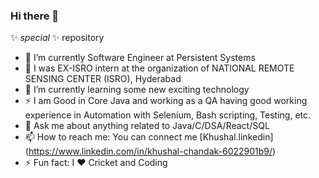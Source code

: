 ### Hi there 👋

✨ _special_ ✨ repository

- 🔭 I’m currently Software Engineer at Persistent Systems
- 👯 I was EX-ISRO intern at the organization of NATIONAL REMOTE SENSING CENTER (ISRO), Hyderabad
- 🌱 I’m currently learning some new exciting technology
- ⚡ I am Good in Core Java and working as a QA having good working experience in Automation with Selenium, Bash scripting, Testing, etc.
- 💬 Ask me about anything related to Java/C/DSA/React/SQL
- 📫 How to reach me: You can connect me [Khushal.linkedin] (https://www.linkedin.com/in/khushal-chandak-6022901b9/)
- ⚡ Fun fact: I :heart: Cricket and Coding


<!--
**khushal04/khushal04** is a ✨ _special_ ✨ repository because its `README.md` (this file) appears on your GitHub profile.

Here are some ideas to get you started:

- 🔭 I’m currently working on ...
- 🌱 I’m currently learning ...
- 👯 I’m looking to collaborate on ...
- 🤔 I’m looking for help with ...
- 💬 Ask me about ...
- 📫 How to reach me: ...
- 😄 Pronouns: ...
- ⚡ Fun fact: ...
-->
